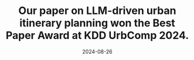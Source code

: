 ---
title: Our paper on LLM-driven urban itinerary planning won the <strong>Best Paper Award</strong> at KDD UrbComp 2024.
date: 2024-08-26 
---